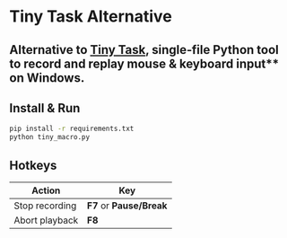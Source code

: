 # Tiny Task Alternative

Alternative to [Tiny Task](https://tinytask.net/), single‑file Python tool to record and replay mouse & keyboard input** on Windows. 
---

## Install & Run

```bash
pip install -r requirements.txt
python tiny_macro.py
```

## Hotkeys

| Action         | Key                       |
| -------------- | ------------------------- |
| Stop recording | **F7** or **Pause/Break** |
| Abort playback | **F8**                    |